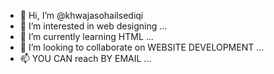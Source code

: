 - 👋 Hi, I’m @khwajasohailsediqi
- 👀 I’m interested in web designing ...
- 🌱 I’m currently learning HTML ...
- 💞️ I’m looking to collaborate on WEBSITE DEVELOPMENT ...
- 📫 YOU CAN reach BY EMAIL ...

<!---
khwajasohailsediqi/khwajasohailsediqi is a ✨ special ✨ repository because its `README.md` (this file) appears on your GitHub profile.
You can click the Preview link to take a look at your changes.
--->
